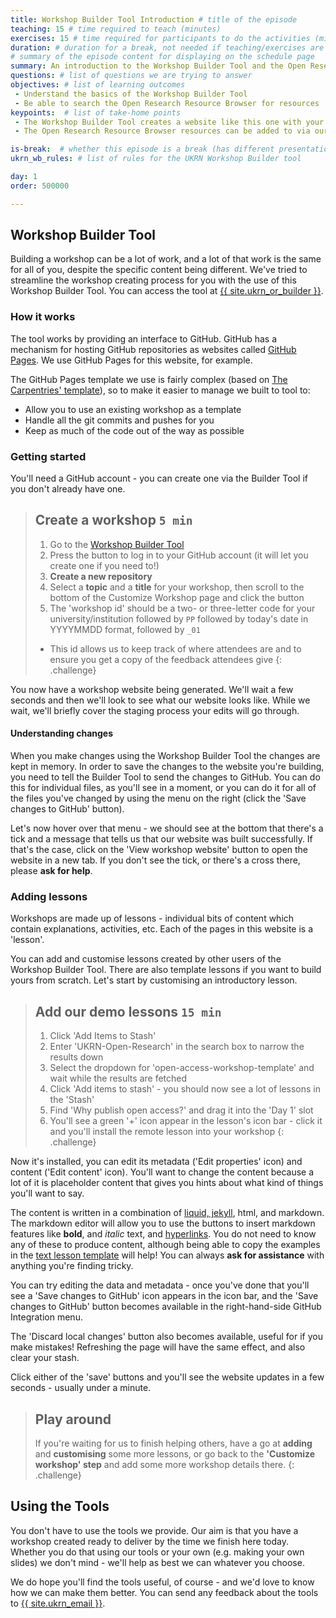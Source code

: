 ```yaml
---
title: Workshop Builder Tool Introduction # title of the episode
teaching: 15 # time required to teach (minutes)
exercises: 15 # time required for participants to do the activities (minutes)
duration: # duration for a break, not needed if teaching/exercises are present (minutes)
# summary of the episode content for displaying on the schedule page
summary: An introduction to the Workshop Builder Tool and the Open Research Resource Browser, including a short exercise where you'll set up your own workshop website.
questions: # list of questions we are trying to answer
objectives: # list of learning outcomes
 - Understand the basics of the Workshop Builder Tool
 - Be able to search the Open Research Resource Browser for resources
keypoints:  # list of take-home points
 - The Workshop Builder Tool creates a website like this one with your content
 - The Open Research Resource Browser resources can be added to via our Google Sheets document

is-break:  # whether this episode is a break (has different presentation)
ukrn_wb_rules: # list of rules for the UKRN Workshop Builder tool

day: 1
order: 500000

---
```


## Workshop Builder Tool

Building a workshop can be a lot of work, and a lot of that work is the same for all of you, despite the specific content being different.
We've tried to streamline the workshop creating process for you with the use of this Workshop Builder Tool.
You can access the tool at <a href="{{ site.ukrn_or_builder }}" target="_blank">{{ site.ukrn_or_builder }}</a>.

### How it works

The tool works by providing an interface to GitHub.
GitHub has a mechanism for hosting GitHub repositories as websites called [GitHub Pages](https://pages.github.com/).
We use GitHub Pages for this website, for example.

The GitHub Pages template we use is fairly complex (based on [The Carpentries' template](https://carpentries.org/)), so to make it easier to manage we built to tool to:
* Allow you to use an existing workshop as a template
* Handle all the git commits and pushes for you
* Keep as much of the code out of the way as possible

### Getting started

You'll need a GitHub account - you can create one via the Builder Tool if you don't already have one.

> ## Create a workshop `5 min`
> 1. Go to the <a href="{{ site.ukrn_or_builder }}" target="_blank">Workshop Builder Tool</a>
> 2. Press the button to log in to your GitHub account (it will let you create one if you need to!)
> 3. **Create a new repository**
> 4. Select a **topic** and a **title** for your workshop, then scroll to the bottom of the Customize Workshop page and click the button
> 5. The 'workshop id' should be a two- or three-letter code for your university/institution followed by `PP` followed by today's date in YYYYMMDD format, followed by `_01`
>   * This id allows us to keep track of where attendees are and to ensure you get a copy of the feedback attendees give
{: .challenge}

You now have a workshop website being generated.
We'll wait a few seconds and then we'll look to see what our website looks like.
While we wait, we'll briefly cover the staging process your edits will go through.

#### Understanding changes
When you make changes using the Workshop Builder Tool the changes are kept in memory.
In order to save the changes to the website you're building, you need to tell the Builder Tool to send the changes to GitHub.
You can do this for individual files, as you'll see in a moment, or you can do it for all of the files you've changed by using the menu on the right (click the 'Save changes to GitHub' button).

Let's now hover over that menu - we should see at the bottom that there's a tick and a message that tells us that our website was built successfully.
If that's the case, click on the 'View workshop website' button to open the website in a new tab.
If you don't see the tick, or there's a cross there, please **ask for help**.

### Adding lessons
Workshops are made up of lessons - individual bits of content which contain explanations, activities, etc.
Each of the pages in this website is a 'lesson'.

You can add and customise lessons created by other users of the Workshop Builder Tool.
There are also template lessons if you want to build yours from scratch.
Let's start by customising an introductory lesson.

> ## Add our demo lessons `15 min`
> 1. Click 'Add Items to Stash'
> 2. Enter 'UKRN-Open-Research' in the search box to narrow the results down
> 3. Select the dropdown for 'open-access-workshop-template' and wait while the results are fetched
> 4. Click 'Add items to stash' - you should now see a lot of lessons in the 'Stash'
> 5. Find 'Why publish open access?' and drag it into the 'Day 1' slot
> 6. You'll see a green '+' icon appear in the lesson's icon bar - click it and you'll install the remote lesson into your workshop
{: .challenge}

Now it's installed, you can edit its metadata ('Edit properties' icon) and content ('Edit content' icon).
You'll want to change the content because a lot of it is placeholder content that gives you hints about what kind of things you'll want to say.

The content is written in a combination of [liquid, jekyll](https://devhints.io/jekyll), html, and markdown.
The markdown editor will allow you to use the buttons to insert markdown features like **bold**, and _italic_ text, and [hyperlinks](https://example.com/).
You do not need to know any of these to produce content, although being able to copy the examples in the [text lesson template](https://ukrn-open-research.github.io/ukrn-wb-lesson-templates/text-lesson/index.html) will help!
You can always **ask for assistance** with anything you're finding tricky.

You can try editing the data and metadata - once you've done that you'll see a 'Save changes to GitHub' icon appears in the icon bar, and the 'Save changes to GitHub' button becomes available in the right-hand-side GitHub Integration menu.

The 'Discard local changes' button also becomes available, useful for if you make mistakes!
Refreshing the page will have the same effect, and also clear your stash.

Click either of the 'save' buttons and you'll see the website updates in a few seconds - usually under a minute.

> ## Play around
> If you're waiting for us to finish helping others, have a go at **adding** and **customising** some more lessons, or go back to the **'Customize workshop' step** and add some more workshop details there.
{: .challenge}

## Using the Tools

You don't have to use the tools we provide.
Our aim is that you have a workshop created ready to deliver by the time we finish here today.
Whether you do that using our tools or your own (e.g. making your own slides) we don't mind - we'll help as best we can whatever you choose.

We do hope you'll find the tools useful, of course - and we'd love to know how we can make them better.
You can send any feedback about the tools to <a href="mailto:{{ site.ukrn_email }}?Subject=UKRN Open Research Tools">{{ site.ukrn_email }}</a>.
